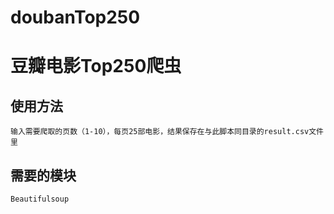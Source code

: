 # doubanTop250
豆瓣电影Top250爬虫
=================================== 
使用方法
-----------------------------------
    输入需要爬取的页数（1-10），每页25部电影，结果保存在与此脚本同目录的result.csv文件里
    
需要的模块
-----------------------------------
    Beautifulsoup
